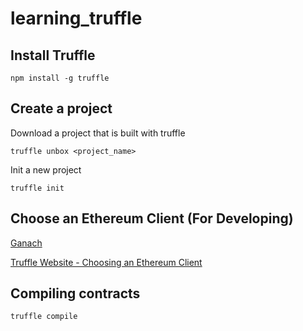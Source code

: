 # learning_truffle

## Install Truffle

`npm install -g truffle`

## Create a project

Download a project that is built with truffle

`truffle unbox <project_name>`

Init a new project

`truffle init`

## Choose an Ethereum Client (For Developing)

[Ganach](http://truffleframework.com/ganache/)

[Truffle Website - Choosing an Ethereum Client](http://truffleframework.com/docs/getting_started/client)


## Compiling contracts

`truffle compile`
